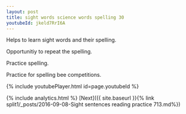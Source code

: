 ```yaml
---
layout: post
title: sight words science words spelling 30
youtubeId: jkeld7RrI6A
---
```

 
 
Helps to learn sight words and their spelling.

Opportunitiy to repeat the spelling. 

Practice spelling. 
 
Practice for spelling bee competitions. 
 
{% include youtubePlayer.html id=page.youtubeId %}
 
 
{% include analytics.html %} 
[Next]({{ site.baseurl }}{% link  split1/_posts/2016-09-08-Sight sentences reading practice 713.md%})
 
